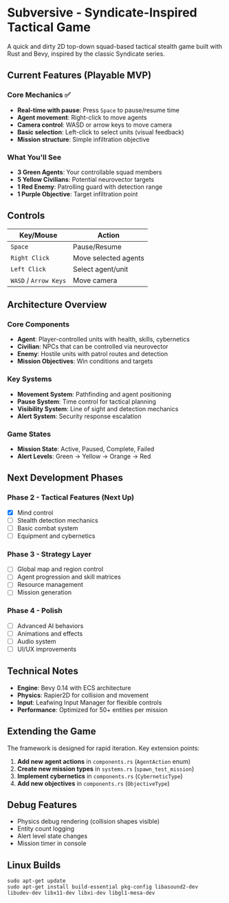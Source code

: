 # Subversive - Syndicate-Inspired Tactical Game

A quick and dirty 2D top-down squad-based tactical stealth game built with Rust and Bevy, inspired by the classic Syndicate series.

## Current Features (Playable MVP)

### Core Mechanics ✅
- **Real-time with pause**: Press `Space` to pause/resume time
- **Agent movement**: Right-click to move agents
- **Camera control**: WASD or arrow keys to move camera
- **Basic selection**: Left-click to select units (visual feedback)
- **Mission structure**: Simple infiltration objective

### What You'll See
- **3 Green Agents**: Your controllable squad members
- **5 Yellow Civilians**: Potential neurovector targets
- **1 Red Enemy**: Patrolling guard with detection range
- **1 Purple Objective**: Target infiltration point

## Controls

| Key/Mouse | Action |
|-----------|--------|
| `Space` | Pause/Resume |
| `Right Click` | Move selected agents |
| `Left Click` | Select agent/unit |
| `WASD` / `Arrow Keys` | Move camera |

## Architecture Overview

### Core Components
- **Agent**: Player-controlled units with health, skills, cybernetics
- **Civilian**: NPCs that can be controlled via neurovector
- **Enemy**: Hostile units with patrol routes and detection
- **Mission Objectives**: Win conditions and targets

### Key Systems
- **Movement System**: Pathfinding and agent positioning
- **Pause System**: Time control for tactical planning
- **Visibility System**: Line of sight and detection mechanics
- **Alert System**: Security response escalation

### Game States
- **Mission State**: Active, Paused, Complete, Failed
- **Alert Levels**: Green → Yellow → Orange → Red

## Next Development Phases

### Phase 2 - Tactical Features (Next Up)
- [X] Mind control
- [ ] Stealth detection mechanics
- [ ] Basic combat system
- [ ] Equipment and cybernetics

### Phase 3 - Strategy Layer
- [ ] Global map and region control
- [ ] Agent progression and skill matrices
- [ ] Resource management
- [ ] Mission generation

### Phase 4 - Polish
- [ ] Advanced AI behaviors
- [ ] Animations and effects
- [ ] Audio system
- [ ] UI/UX improvements

## Technical Notes

- **Engine**: Bevy 0.14 with ECS architecture
- **Physics**: Rapier2D for collision and movement
- **Input**: Leafwing Input Manager for flexible controls
- **Performance**: Optimized for 50+ entities per mission

## Extending the Game

The framework is designed for rapid iteration. Key extension points:

1. **Add new agent actions** in `components.rs` (`AgentAction` enum)
2. **Create new mission types** in `systems.rs` (`spawn_test_mission`)
3. **Implement cybernetics** in `components.rs` (`CyberneticType`)
4. **Add new objectives** in `components.rs` (`ObjectiveType`)

## Debug Features

- Physics debug rendering (collision shapes visible)
- Entity count logging
- Alert level state changes
- Mission timer in console

## Linux Builds

```
sudo apt-get update
sudo apt-get install build-essential pkg-config libasound2-dev libudev-dev libx11-dev libxi-dev libgl1-mesa-dev
```